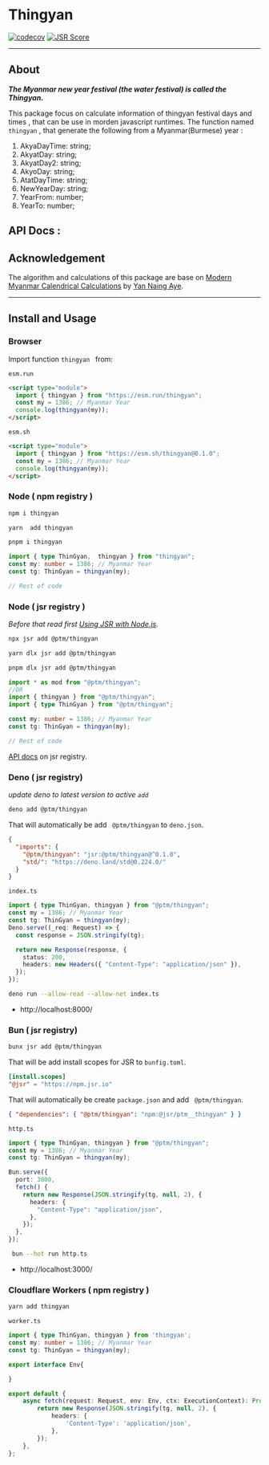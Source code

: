 # Thingyan


[![codecov](https://codecov.io/gh/phothinmg/thingyan/graph/badge.svg?token=hnukvMUKVl)](https://codecov.io/gh/phothinmg/thingyan) [![JSR Score](https://jsr.io/badges/@ptm/thingyan/score)](https://jsr.io/@ptm/thingyan)

---

## About

**_The Myanmar new year festival (the water festival) is called the Thingyan._**

This package focus on calculate information of thingyan festival days and times , that can be use in morden javascript runtimes.
The function named `thingyan` , that generate the following from a Myanmar(Burmese) year :

1. AkyaDayTime: string;
2. AkyatDay: string;
3. AkyatDay2: string;
4. AkyoDay: string;
5. AtatDayTime: string;
6. NewYearDay: string;
7. YearFrom: number;
8. YearTo: number;

API Docs : 
---

## Acknowledgement

The algorithm and calculations of this package are base on [Modern Myanmar Calendrical Calculations](https://github.com/yan9a/mmcal/blob/master/javascript/ceMmDateTime.js) by [Yan Naing Aye](https://scholar.google.com/citations?hl=en&user=MOmTzIwAAAAJ).

---

## Install and Usage

### Browser

Import function `thingyan ` from:

`esm.run` 

```html
<script type="module">
  import { thingyan } from "https://esm.run/thingyan";
  const my = 1386; // Myanmar Year
  console.log(thingyan(my));
</script>
```

`esm.sh` 

```html
<script type="module">
  import { thingyan } from "https://esm.sh/thingyan@0.1.0";
  const my = 1386; // Myanmar Year
  console.log(thingyan(my));
</script>
```




### Node ( npm registry )

```bash
npm i thingyan
```

```bash
yarn  add thingyan
```

```bash
pnpm i thingyan
```

```ts
import { type ThinGyan,  thingyan } from "thingyan";
const my: number = 1386; // Myanmar Year
const tg: ThinGyan = thingyan(my);

// Rest of code

```

### Node ( jsr registry )

_Before that read first [Using JSR with Node.js](https://jsr.io/docs/with/node)._

```bash
npx jsr add @ptm/thingyan
```

```bash
yarn dlx jsr add @ptm/thingyan
```

```bash
pnpm dlx jsr add @ptm/thingyan
```

```ts
import * as mod from "@ptm/thingyan";
//OR
import { thingyan } from "@ptm/thingyan";
import { type ThinGyan } from "@ptm/thingyan";

const my: number = 1386; // Myanmar Year
const tg: ThinGyan = thingyan(my);

// Rest of code
```

[API docs](https://jsr.io/@ptm/thingyan/doc) on jsr registry.

### Deno ( jsr registry)



_update deno to latest version to active `add`_

```bash
deno add @ptm/thingyan
```

That will automatically be add ` @ptm/thingyan` to `deno.json`.

```json
{
  "imports": {
    "@ptm/thingyan": "jsr:@ptm/thingyan@^0.1.0",
    "std/": "https://deno.land/std@0.224.0/"
  }
}
```

`index.ts`

```ts
import { type ThinGyan, thingyan } from "@ptm/thingyan";
const my = 1386; // Myanmar Year
const tg: ThinGyan = thingyan(my);
Deno.serve((_req: Request) => {
  const response = JSON.stringify(tg);

  return new Response(response, {
    status: 200,
    headers: new Headers({ "Content-Type": "application/json" }),
  });
});
```

```bash
deno run --allow-read --allow-net index.ts
```

- http://localhost:8000/

### Bun ( jsr registry)



```bash
bunx jsr add @ptm/thingyan
```

That will be add install scopes for JSR to `bunfig.toml`.



```toml
[install.scopes]
"@jsr" = "https://npm.jsr.io"

```
That will automatically be create `package.json` and add ` @ptm/thingyan`.



```json
{ "dependencies": { "@ptm/thingyan": "npm:@jsr/ptm__thingyan" } }
```

`http.ts`

```ts
import { type ThinGyan, thingyan } from "@ptm/thingyan";
const my = 1386; // Myanmar Year
const tg: ThinGyan = thingyan(my);

Bun.serve({
  port: 3000,
  fetch() {
    return new Response(JSON.stringify(tg, null, 2), {
      headers: {
        "Content-Type": "application/json",
      },
    });
  },
});
```

```bash
 bun --hot run http.ts
```

- http://localhost:3000/



### Cloudflare Workers ( npm registry )

```bash
yarn add thingyan
```

`worker.ts`

```ts
import { type ThinGyan, thingyan } from 'thingyan';
const my: number = 1386; // Myanmar Year
const tg: ThinGyan = thingyan(my);

export interface Env{

}

export default {
	async fetch(request: Request, env: Env, ctx: ExecutionContext): Promise<Response> {
		return new Response(JSON.stringify(tg, null, 2), {
			headers: {
				'Content-Type': 'application/json',
			},
		});
	},
};

```




